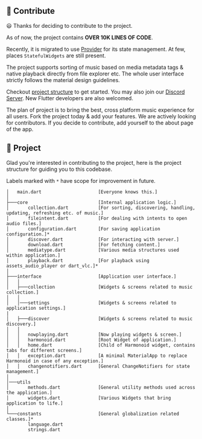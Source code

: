 ## 🎉 Contribute

😃 Thanks for deciding to contribute to the project.

As of now, the project contains **OVER 10K LINES OF CODE**.

Recently, it is migrated to use [Provider](https://github.com/rrousselGit/provider) for its state management. At few, places `StatefulWidgets` are still present.

The project supports sorting of music based on media metadata tags & native playback directly from file explorer etc. The whole user interface strictly follows the material design guidelines.

Checkout [project structure](https://github.com/alexmercerind/harmonoid#-project) to get started. You may also join our [Discord Server](https://discord.gg/ZG7Pj9SREG). New Flutter developers are also welcomed.

The plan of project is to bring the best, cross platform music experience for all users. Fork the project today & add your features. We are actively looking for contributors. If you decide to contribute, add yourself to the about page of the app.

## 🔎 Project

Glad you're interested in contributing to the project, here is the project structure for guiding you to this codebase.

Labels marked with `*` have scope for improvement in future.

```
│   main.dart                     [Everyone knows this.]
│
├───core                          [Internal application logic.]
│       collection.dart           [For sorting, discovering, handling, updating, refreshing etc. of music.]
│       fileintent.dart           [For dealing with intents to open audio files.]
│       configuration.dart        [For saving application configuration.]*
│       discover.dart             [For interacting with server.]
│       download.dart             [For fetching content.]
│       mediatype.dart            [Various media structures used within application.]
│       playback.dart             [For playback using assets_audio_player or dart_vlc.]*
│
├───interface                     [Application user interface.]
│   │
│   ├───collection                [Widgets & screens related to music collection.]
│   │
│   │───settings                  [Widgets & screens related to application settings.]
|
│   ├───discover                  [Widgets & screens related to music discovery.]
│   │
│   │   nowplaying.dart           [Now playing widgets & screen.]
│   │   harmonoid.dart            [Root Widget of application.]
│   │   home.dart                 [Child of Harmonoid widget, contains tabs for different screens.]
│   │   exception.dart            [A minimal MaterialApp to replace Harmonoid in case of any exception.]
│   │   changenotifiers.dart      [General ChangeNotifiers for state management.]
│
│───utils
│       methods.dart              [General utility methods used across the application.]
│       widgets.dart              [Various Widgets that bring application to life.]
│
└───constants                     [General globalization related classes.]*
        language.dart
        strings.dart
```

